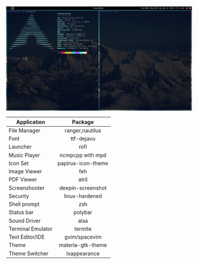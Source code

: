 ![](https://github.com/furkanonder/dotfiles/blob/master/dotfiles-screenshot.png)

|Application       |Package            |
|------------------|:-----------------:|
|File Manager      |ranger,nautilus    |
|Font              |ttf-dejavu         |
|Launcher          |rofi               |
|Music Player      |ncmpcpp with mpd   |
|Icon Set          |papirus-icon-theme |
|Image Viewer      |feh                |
|PDF Viewer        |atril              |
|Screenshooter     |deepin-screenshot  |
|Security          |linux-hardened     |
|Shell prompt      |zsh                |
|Status bar        |polybar            |
|Sound Driver      |alsa               |
|Terminal Emulator |termite            |
|Text Editor/IDE   |gvim/spacevim      |
|Theme             |materia-gtk-theme  |
|Theme Switcher    |lxappearance       |
